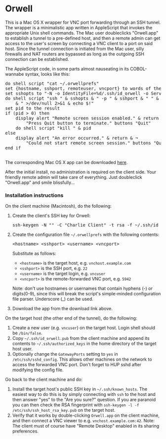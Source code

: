 <html>
<head>
<meta http-equiv="Content-Type" content="text/html; charset="UTF-8" />
<!-- <title>Orwell</title> -->
<link rel="StyleSheet" href="../style.css" type="text/css" media="screen" />
</head>
<body>
<h1>Orwell</h1>
<p>
This is a Mac OS X wrapper for VNC port forwarding through an SSH tunnel.
The wrapper is a minimalistic app written in AppleScript that invokes the
appropriate Unix shell commands. The Mac user doubleclicks "Orwell.app" to
establish a tunnel to a pre-defined host, and then a remote admin can
get access to the user's screen by connecting a VNC client to a port on
said host. Since the tunnel connection is initiated from the Mac user,
silly firewalls and NAT routers are bypassed as long as the outgoing
SSH connection can be established.
</p>

<p>
The AppleScript code, in some parts almost nauseating in its COBOL-wannabe syntax, looks like this:
</p>

<p>
<pre>
do shell script "cat ~/.orwellprefs"
set {hostname, sshport, remoteuser, vncport} to words of the result
set sshopts to "-N -o IdentityFile=%d/.ssh/id_orwell -o ServerAliveInterval=120 -R " & vncport & ":127.0.0.1:5900"
do shell script "ssh " & sshopts & " -p " & sshport & " " & remoteuser & "@" & hostname ¬
	& " >/dev/null 2>&1 & echo $!"
set pid to the result
if (pid > 0) then
	display alert "Remote screen session enabled." & return & ¬
		"Press Quit button to terminate." buttons "Quit"
	do shell script "kill " & pid
else
	display alert "An error occurred." & return & ¬
		"Could not start remote screen session." buttons "Quit"
end if

</pre>
</p>

<p>
The corresponding Mac OS X app can be downloaded <a href="Orwell.app.zip">here</a>.
</p>

<p>
After the initial install, no administration is required on the client side.
Your friendly remote admin will take care of everything.
Just doubleclick "Orwell.app" and smile blissfully...
</p>

<h3>Installation instructions</h3>

<p>
On the client machine (Macintosh), do the following:
</p>

<ol>
  <li>Create the client's SSH key for Orwell:
    <pre>ssh-keygen -N "" -C "Charlie Client" -t rsa -f ~/.ssh/id_orwell</pre>
  </li>

  <li>Create the configuration file <code>~/.orwellprefs</code> with the following contents:
    <pre>&lt;hostname&gt; &lt;sshport&gt; &lt;username&gt; &lt;vncport&gt;</pre>
    Substitute as follows:
    <p>
    <ul>
      <li><code>&lt;hostname&gt;</code> is the target host, e.g. <code>vnchost.example.com</code></li>
      <li><code>&lt;sshport&gt;</code> is the SSH port, e.g. <code>22</code></li>
      <li><code>&lt;username&gt;</code> is the target login, e.g. <code>vncuser</code></li>
      <li><code>&lt;vncport&gt;</code> is the remote-forwarded VNC port, e.g. <code>5942</code></li>
    </ul>
    </p>
    <p>
      Note: don't use hostnames or usernames that contain hyphens (-) or digits(0-9),
      since this will break the script's simple-minded configuration file parser.
      Underscore (_) can be used.
    </p>
  </li>

  <li>Download the app from the download link above.</li>

</ol>

<p>
On the target host (the other end of the tunnel), do the following:
</p>

<ol>
  <li>Create a new user (e.g. <code>vncuser</code>) on the target host. Login shell should be <code>/bin/false</code>.</li>

  <li>Copy <code>~/.ssh/id_orwell.pub</code> from the client machine
      and append its contents to <code>~/.ssh/authorized_keys</code>
      in the home directory of the target host user.</li>

  <li>Optionally change the <code>GatewayPorts</code> setting to <code>yes</code>
      in <code>/etc/ssh/sshd_config</code>. This allows other machines on the
      network to access the forwarded VNC port. Don't forget to HUP sshd after
      modifying the config file.</li>

</ol>

Go back to the client machine and do:

<ol>
  <li>Install the target host's public SSH key in <code>~/.ssh/known_hosts</code>.
      The easiest way to do this is by simply connecting with <code>ssh</code> to the
      host and then answer "yes" to the "Are you sure?" question. If you are paranoid
      you can then check the RSA fingerprint with
      <code>ssh-keygen -l -f /etc/ssh/ssh_host_rsa_key.pub</code>
      on the target host.</li>
  <li>Verify that it works by double-clicking <code>Orwell.app</code> on the client machine,
      and then connect a VNC viewer to e.g. <code>vnchost.example.com:42</code>.
      Note: The client must of course have "Remote Desktop" enabled in its sharing preferences.
  </li>
</ol>

</body>
</html>

